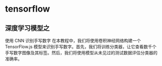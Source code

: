 # tensorflow
## 深度学习模型之
使用 CNN 识别手写数字
在本教程中，我们将使用卷积神经网络构建一个 TensorFlow.js 模型来识别手写数字。首先，我们将训练分类器，让它查看数千个手写数字图像及其标签。然后，我们将使用模型从未见过的测试数据评估分类器的准确率。 

